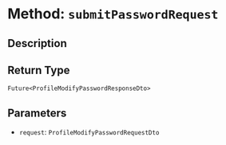 # Method: `submitPasswordRequest`

## Description



## Return Type
`Future<ProfileModifyPasswordResponseDto>`

## Parameters

- `request`: `ProfileModifyPasswordRequestDto`
